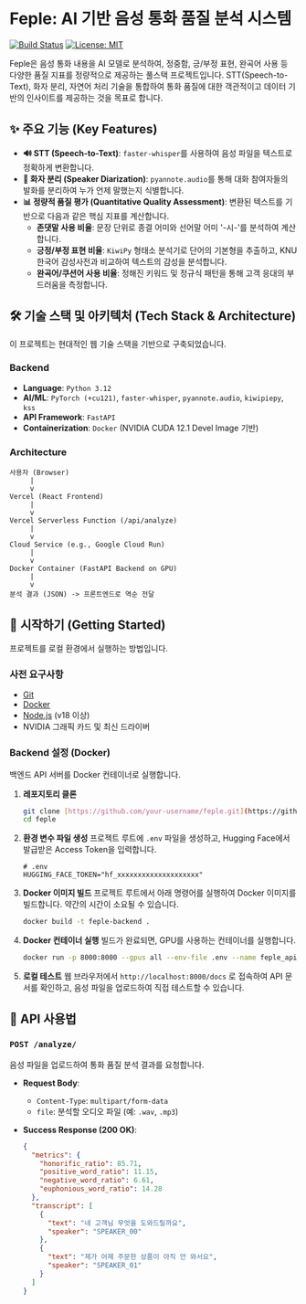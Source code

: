 # Feple: AI 기반 음성 통화 품질 분석 시스템

[![Build Status](https://img.shields.io/badge/build-passing-brightgreen)](https://github.com)
[![License: MIT](https://img.shields.io/badge/License-MIT-yellow.svg)](https://opensource.org/licenses/MIT)

Feple은 음성 통화 내용을 AI 모델로 분석하여, 정중함, 긍/부정 표현, 완곡어 사용 등 다양한 품질 지표를 정량적으로 제공하는 풀스택 프로젝트입니다. STT(Speech-to-Text), 화자 분리, 자연어 처리 기술을 통합하여 통화 품질에 대한 객관적이고 데이터 기반의 인사이트를 제공하는 것을 목표로 합니다.

## ✨ 주요 기능 (Key Features)

* **🔊 STT (Speech-to-Text)**: `faster-whisper`를 사용하여 음성 파일을 텍스트로 정확하게 변환합니다.
* **👥 화자 분리 (Speaker Diarization)**: `pyannote.audio`를 통해 대화 참여자들의 발화를 분리하여 누가 언제 말했는지 식별합니다.
* **📊 정량적 품질 평가 (Quantitative Quality Assessment)**: 변환된 텍스트를 기반으로 다음과 같은 핵심 지표를 계산합니다.
    * **존댓말 사용 비율**: 문장 단위로 종결 어미와 선어말 어미 '-시-'를 분석하여 계산합니다.
    * **긍정/부정 표현 비율**: `KiwiPy` 형태소 분석기로 단어의 기본형을 추출하고, KNU 한국어 감성사전과 비교하여 텍스트의 감성을 분석합니다.
    * **완곡어/쿠션어 사용 비율**: 정해진 키워드 및 정규식 패턴을 통해 고객 응대의 부드러움을 측정합니다.

## 🛠️ 기술 스택 및 아키텍처 (Tech Stack & Architecture)

이 프로젝트는 현대적인 웹 기술 스택을 기반으로 구축되었습니다.

### Backend

* **Language**: `Python 3.12`
* **AI/ML**: `PyTorch (+cu121)`, `faster-whisper`, `pyannote.audio`, `kiwipiepy`, `kss`
* **API Framework**: `FastAPI`
* **Containerization**: `Docker` (NVIDIA CUDA 12.1 Devel Image 기반)

### Architecture

```
사용자 (Browser)
     |
     v
Vercel (React Frontend)
     |
     v
Vercel Serverless Function (/api/analyze)
     |
     v
Cloud Service (e.g., Google Cloud Run)
     |
     v
Docker Container (FastAPI Backend on GPU)
     |
     v
분석 결과 (JSON) -> 프론트엔드로 역순 전달
```

## 🚀 시작하기 (Getting Started)

프로젝트를 로컬 환경에서 실행하는 방법입니다.

### 사전 요구사항

* [Git](https://git-scm.com/)
* [Docker](https://www.docker.com/products/docker-desktop/)
* [Node.js](https://nodejs.org/) (v18 이상)
* NVIDIA 그래픽 카드 및 최신 드라이버

### Backend 설정 (Docker)

백엔드 API 서버를 Docker 컨테이너로 실행합니다.

1.  **레포지토리 클론**
    ```bash
    git clone [https://github.com/your-username/feple.git](https://github.com/your-username/feple.git)
    cd feple
    ```

2.  **환경 변수 파일 생성**
    프로젝트 루트에 `.env` 파일을 생성하고, Hugging Face에서 발급받은 Access Token을 입력합니다.
    ```env
    # .env
    HUGGING_FACE_TOKEN="hf_xxxxxxxxxxxxxxxxxxxx"
    ```

3.  **Docker 이미지 빌드**
    프로젝트 루트에서 아래 명령어를 실행하여 Docker 이미지를 빌드합니다. 약간의 시간이 소요될 수 있습니다.
    ```bash
    docker build -t feple-backend .
    ```

4.  **Docker 컨테이너 실행**
    빌드가 완료되면, GPU를 사용하는 컨테이너를 실행합니다.
    ```bash
    docker run -p 8000:8000 --gpus all --env-file .env --name feple_api feple-backend
    ```

5.  **로컬 테스트**
    웹 브라우저에서 `http://localhost:8000/docs` 로 접속하여 API 문서를 확인하고, 음성 파일을 업로드하여 직접 테스트할 수 있습니다.

## 📖 API 사용법

### `POST /analyze/`

음성 파일을 업로드하여 통화 품질 분석 결과를 요청합니다.

* **Request Body**:
    * `Content-Type`: `multipart/form-data`
    * `file`: 분석할 오디오 파일 (예: `.wav`, `.mp3`)

* **Success Response (200 OK)**:
    ```json
    {
      "metrics": {
        "honorific_ratio": 85.71,
        "positive_word_ratio": 11.15,
        "negative_word_ratio": 6.61,
        "euphonious_word_ratio": 14.28
      },
      "transcript": [
        {
          "text": "네 고객님 무엇을 도와드릴까요",
          "speaker": "SPEAKER_00"
        },
        {
          "text": "제가 어제 주문한 상품이 아직 안 와서요",
          "speaker": "SPEAKER_01"
        }
      ]
    }
    ```
